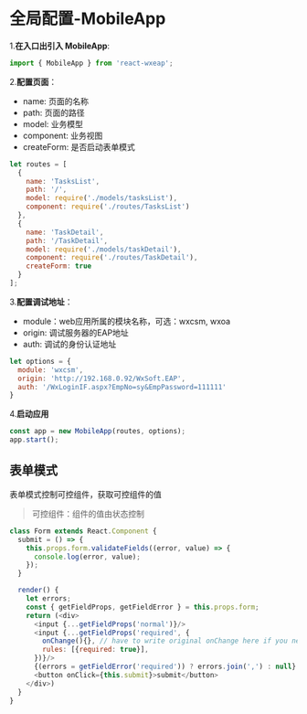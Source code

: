 # 全局配置-MobileApp

1.**在入口出引入 MobileApp**:

```js
import { MobileApp } from 'react-wxeap';
```

2.**配置页面**：

* name: 页面的名称
* path: 页面的路径
* model: 业务模型
* component: 业务视图
* createForm: 是否启动表单模式

```js
let routes = [
  {
    name: 'TasksList',
    path: '/',
    model: require('./models/tasksList'),
    component: require('./routes/TasksList')
  },
  {
    name: 'TaskDetail',
    path: '/TaskDetail',
    model: require('./models/taskDetail'),
    component: require('./routes/TaskDetail'),
    createForm: true
  }
];
```

3.**配置调试地址**：

* module：web应用所属的模块名称，可选：wxcsm, wxoa
* origin: 调试服务器的EAP地址
* auth: 调试的身份认证地址

```js
let options = {
  module: 'wxcsm',
  origin: 'http://192.168.0.92/WxSoft.EAP',
  auth: '/WxLoginIF.aspx?EmpNo=sy&EmpPassword=111111'
}
```

4.**启动应用**
```js
const app = new MobileApp(routes, options);
app.start();
```

## 表单模式

表单模式控制可控组件，获取可控组件的值

> 可控组件：组件的值由状态控制

```js
class Form extends React.Component {
  submit = () => {
    this.props.form.validateFields((error, value) => {
      console.log(error, value);
    });
  }

  render() {
    let errors;
    const { getFieldProps, getFieldError } = this.props.form;
    return (<div>
      <input {...getFieldProps('normal')}/>
      <input {...getFieldProps('required', {
        onChange(){}, // have to write original onChange here if you need
        rules: [{required: true}],
      })}/>
      {(errors = getFieldError('required')) ? errors.join(',') : null}
      <button onClick={this.submit}>submit</button>
    </div>)
  }
}
```